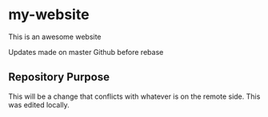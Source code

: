 # my-website

This is an awesome website

Updates made on master Github before rebase

## Repository Purpose

This will be a change that conflicts
with whatever is on the remote side.
This was edited locally.
